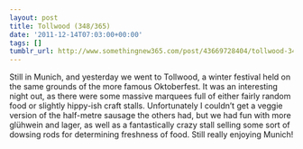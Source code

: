 ```yaml
---
layout: post
title: Tollwood (348/365)
date: '2011-12-14T07:03:00+00:00'
tags: []
tumblr_url: http://www.somethingnew365.com/post/43669728404/tollwood-348365
---
```

Still in Munich, and yesterday we went to Tollwood, a winter festival held on the same grounds of the more famous Oktoberfest.
It was an interesting night out, as there were some massive marquees full of either fairly random food or slightly hippy-ish craft stalls. Unfortunately I couldn’t get a veggie version of the half-metre sausage the others had, but we had fun with more glühwein and lager, as well as a fantastically crazy stall selling some sort of dowsing rods for determining freshness of food.
Still really enjoying Munich!

 
